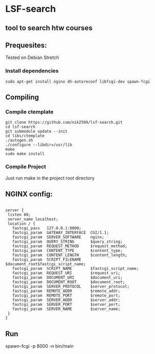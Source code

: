 # LSF-search
## tool to search htw courses

## Prequesites:
Tested on Debian Stretch

### Install dependencies
```
sudo apt-get install nginx dh-autoreconf libfcgi-dev spawn-fcgi
```

## Compiling
### Compile ctemplate
```
git clone https://github.com/nik2509/lsf-search.git
cd lsf-search
git submodule update --init
cd libs/ctemplate
./autogen.sh
./configure --libdir=/usr/lib
make
sudo make install
```
### Compile Project
Just run make in the project root directory

## NGINX config:

```

server {
 listen 80;
 server_name localhost;
 location / {
   fastcgi_pass   127.0.0.1:8000;
   fastcgi_param  GATEWAY_INTERFACE  CGI/1.1;
   fastcgi_param  SERVER_SOFTWARE    nginx;
   fastcgi_param  QUERY_STRING       $query_string;
   fastcgi_param  REQUEST_METHOD     $request_method;
   fastcgi_param  CONTENT_TYPE       $content_type;
   fastcgi_param  CONTENT_LENGTH     $content_length;
   fastcgi_param  SCRIPT_FILENAME    $document_root$fastcgi_script_name;
   fastcgi_param  SCRIPT_NAME        $fastcgi_script_name;
   fastcgi_param  REQUEST_URI        $request_uri;
   fastcgi_param  DOCUMENT_URI       $document_uri;
   fastcgi_param  DOCUMENT_ROOT      $document_root;
   fastcgi_param  SERVER_PROTOCOL    $server_protocol;
   fastcgi_param  REMOTE_ADDR        $remote_addr;
   fastcgi_param  REMOTE_PORT        $remote_port;
   fastcgi_param  SERVER_ADDR        $server_addr;
   fastcgi_param  SERVER_PORT        $server_port;
   fastcgi_param  SERVER_NAME        $server_name;
 }
}
```
## Run

spawn-fcgi -p 8000 -n bin/main

